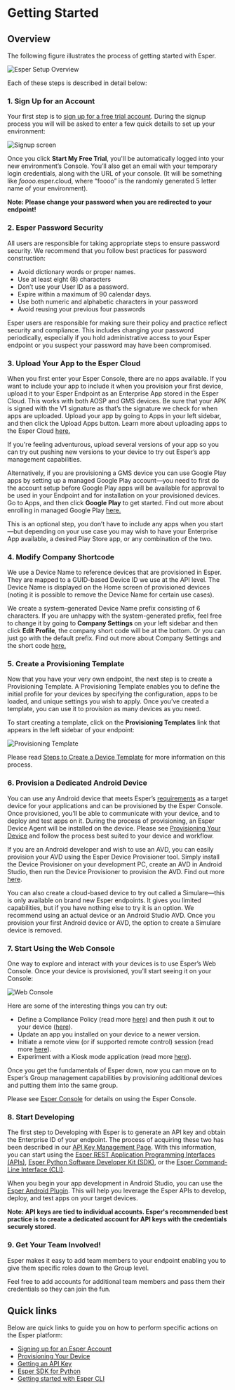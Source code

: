 # Getting Started

## Overview

The following figure illustrates the process of getting started with Esper.

![Esper Setup Overview](./assets/GettingStarted/GettingStartedOverviewUpdated.png)

Each of these steps is described in detail below:

### 1. Sign Up for an Account

Your first step is to [sign up for a free trial account](https://esper.io/signup). During the signup process you will will be asked to enter a few quick details to set up your environment:

![Signup screen](./assets/GettingStarted/SingupScreen.png)

Once you click **Start My Free Trial**, you'll be automatically logged into your new environment’s Console. You’ll also get an email with your temporary login credentials, along with the URL of your console. (It will be something like *foooo*.esper.cloud, where “foooo” is the randomly generated 5 letter name of your environment).

**Note: Please change your password when you are redirected to your endpoint!**

### 2. Esper Password Security

All users are responsible for taking appropriate steps to ensure password security. We recommend that you follow best practices for password construction:

* Avoid dictionary words or proper names.
* Use at least eight (8) characters
* Don’t use your User ID as a password.
* Expire within a maximum of 90 calendar days.
* Use both numeric and alphabetic characters in your password
* Avoid reusing your previous four passwords

Esper users are responsible for making sure their policy and practice reflect security and compliance.  This includes changing your password periodically, especially if you hold administrative access to your Esper endpoint or you suspect your password may have been compromised.

### 3. Upload Your App to the Esper Cloud

When you first enter your Esper Console, there are no apps available. If you want to include your app to include it when you provision your first device, upload it to your Esper Endpoint as an Enterprise App stored in the Esper Cloud. This works with both AOSP and GMS devices. Be sure that your APK is signed with the V1 signature as that’s the signature we check for when apps are uploaded. Upload your app by going to Apps in your left sidebar, and then click the Upload Apps button. Learn more about uploading apps to the Esper Cloud [here.](https://console-docs.esper.io/apps/)

If you're feeling adventurous, upload several versions of your app so you can try out pushing new versions to your device to try out Esper’s app management capabilities.

Alternatively, if you are provisioning a GMS device you can use Google Play apps by setting up a managed Google Play account—you need to first do the account setup before Google Play apps will be available for approval to be used in your Endpoint and for installation on your provisioned devices. Go to Apps, and then click **Google Play** to get started. Find out more about enrolling in managed Google Play [here.](https://console-docs.esper.io/apps/appactions.html#how-to-sign-up-for-google-play-for-work-emm-enrollment)

This is an optional step, you don’t have to include any apps when you start—but depending on your use case you may wish to have your Enterprise App available, a desired Play Store app, or any combination of the two.


### 4. Modify Company Shortcode

We use a Device Name to reference devices that are provisioned in Esper. They are mapped to a GUID-based Device ID we use at the API level. The Device Name is displayed on the Home screen of provisioned devices (noting it is possible to remove the Device Name for certain use cases).

We create a system-generated Device Name prefix consisting of 6 characters. If you are unhappy with the system-generated prefix, feel free to change it by going to **Company Settings** on your left sidebar and then click **Edit Profile**, the company short code will be at the bottom. Or you can just go with the default prefix. Find out more about Company Settings and the short code [here.](https://console-docs.esper.io/getting-started/shortcode.html#what-is-the-company-shortcode)

### 5. Create a Provisioning Template

Now that you have your very own endpoint, the next step is to create a Provisioning Template. A Provisioning Template enables you to define the initial profile for your devices by specifying the configuration, apps to be loaded, and unique settings you wish to apply. Once you’ve created a template, you can use it to provision as many devices as you need.

To start creating a template, click on the **Provisioning Templates** link that appears in the left sidebar of your endpoint:

![Provisioning Template](./assets/GettingStarted/ProvisioningTemplatesUpdated.png)

Please read [Steps to Create a Device Template](https://console-docs.esper.io/provisioning-template/) for more information on this process.

### 6. Provision a Dedicated Android Device

You can use any Android device that meets Esper’s [requirements](./requirements.md) as a target device for your applications and can be provisioned by the Esper Console. Once provisioned, you’ll be able to communicate with your device, and to deploy and test apps on it. During the process of provisioning, an Esper Device Agent will be installed on the device. Please see [Provisioning Your Device](https://console-docs.esper.io/provisioning-methods/) and follow the process best suited to your device and workflow.

If you are an Android developer and wish to use an AVD, you can easily provision your AVD using the Esper Device Provisioner tool. Simply install the Device Provisioner on your development PC, create an AVD in Android Studio, then run the Device Provisioner to provision the AVD. Find out more [here](./provisioner.html#provisioning-an-avd).

You can also create a cloud-based device to try out called a Simulare—this is only available on brand new Esper endpoints. It gives you limited capabilities, but if you have nothing else to try it is an option. We recommend using an actual device or an Android Studio AVD. Once you provision your first Android device or AVD, the option to create a Simulare device is removed.

### 7. Start Using the Web Console

One way to explore and interact with your devices is to use Esper’s Web Console. Once your device is provisioned, you’ll start seeing it on your Console:

![Web Console](./assets/GettingStarted/WebConsoleUpdated.png)

Here are some of the interesting things you can try out:

* Define a Compliance Policy (read more [here](https://console-docs.esper.io/compliance-policy/)) and then push it out to your device ([here](https://console-docs.esper.io/devices-groups/device-compliance.html#how-to-manage-the-compliance-policy-on-a-single-device)).
* Update an app you installed on your device to a newer version.
* Initiate a remote view (or if supported remote control) session (read more [here](https://console-docs.esper.io/devices-groups/remote-viewer.html#how-to-access-a-device-using-the-remote-viewer-and-control)).
* Experiment with a Kiosk mode application (read more [here](https://console-docs.esper.io/devices-groups/device-settings.html)).

Once you get the fundamentals of Esper down, now you can move on to Esper’s Group management capabilities by provisioning additional devices and putting them into the same group.

Please see [Esper Console](https://console-docs.esper.io/) for details on using the Esper Console.

### 8. Start Developing

The first step to Developing with Esper is to generate an API key and obtain the Enterprise ID of your endpoint. The process of acquiring these two has been described in our [API Key Management Page](https://console-docs.esper.io/API/). With this information, you can start using the [Esper REST Application Programming Interfaces (APIs)](https://api.esper.io/), [Esper Python Software Developer Kit (SDK)](./pythonsdk.md), or the [Esper Command-Line Interface (CLI)](./espercli.md).

When you begin your app development in Android Studio, you can use the [Esper Android Plugin](./esperplugin.md). This will help you leverage the Esper APIs to develop, deploy, and test apps on your target devices.

**Note: API keys are tied to individual accounts. Esper's recommended best practice is to create a dedicated account for API keys with the credentials securely stored.**


### 9. Get Your Team Involved!

Esper makes it easy to add team members to your endpoint enabling you to give them specific roles down to the Group level.

Feel free to add accounts for additional team members and pass them their credentials so they can join the fun.

## Quick links

Below are quick links to guide you on how to perform specific actions on the Esper platform:

* [Signing up for an Esper Account](https://esper.io/signup)
* [Provisioning Your Device](https://console-docs.esper.io/provisioning-methods/)
* [Getting an API Key](https://console-docs.esper.io/API/)
* [Esper SDK for Python](./pythonsdk.md)
* [Getting started with Esper CLI](./espercli.md)
